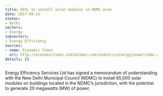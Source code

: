 ```yaml
---
title: EESL to install solar modules in NDMC area
date: 2017-09-13
states:
- Delhi
sectors:
- Energy
subsectors:
- Energy Efficiency
sources:
- name: Economic Times
  url: http://economictimes.indiatimes.com/industry/energy/power/ndmc-areas-to-get-65000-systems-to-tap-suns-power/articleshow/60419941.cms
details: []
---
```


Energy Efficiency Services Ltd has signed a memorandum of understanding with the New Delhi Municipal Council (NDMC) to install 65,000 solar modules on buildings located in the NDMC’s jurisdiction, with the potential to generate 20 megawatts (MW) of power.
